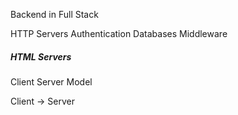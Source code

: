 Backend in Full Stack 

HTTP Servers
Authentication 
Databases
Middleware

##### HTML Servers

Client Server Model

Client  -> Server




